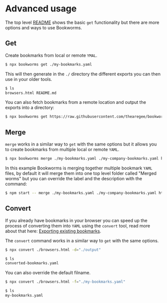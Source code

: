 # Advanced usage

The top level [README](../README.md) shows the basic `get` functionality but there are more options and ways to use Bookworms.

## Get

Create bookmarks from local or remote `YMAL`.

```BASH
$ npx bookworms get ./my-bookmarks.yaml
```

This will then generate in the `./` directory the different exports you can then use in your older tools.

```BASH
$ ls
browsers.html README.md
```

You can also fetch bookmarks from a remote location and output the exports into a directory:

```BASH
$ npx bookworms get https://raw.githubusercontent.com/thearegee/bookworms/main/demo/config/bookmarks.yaml -d="./output"
```

## Merge

`merge` works in a similar way to `get` with the same options but it allows you to create bookmarks from multiple local or remote `YAML`.

```BASH
$ npx bookworms merge ./my-bookmarks.yaml ./my-company-bookmarks.yaml https://raw.githubusercontent.com/thearegee/bookworms/main/demo/config/bookmarks.yaml
```

In this example Bookworms is merging together multiple bookmark `YAML` files, by default it will merge them into one top level folder called "Merged worms" but you can override the label and the description with the command:

```BASH
$ npm start -- merge ./my-bookmarks.yaml ./my-company-bookmarks.yaml https://raw.githubusercontent.com/thearegee/bookworms/main/demo/config/bookmarks.yaml -l="My bookmarks" -t="Bookmarks my personal bookmarks, my bookmarks from work and remote bookmarks that interest me"
```

## Convert

If you already have bookmarks in your browser you can speed up the process of converting them into `YAML` using the `convert` tool, read more about that here:
[Exporting existing bookmarks](./docs/EXPORTING-EXISTING-BOOKMARKS.md).

The `convert` command works in a similar way to `get` with the same options.

```BASH
$ npx convert ./browsers.html -d="./output"
```

```BASH
$ ls
converted-bookmarks.yaml
```

You can also override the default filname.

```BASH
$ npx convert ./browsers.html -f="./my-bookmarks.yaml"
```

```BASH
$ ls
my-bookmarks.yaml
```
